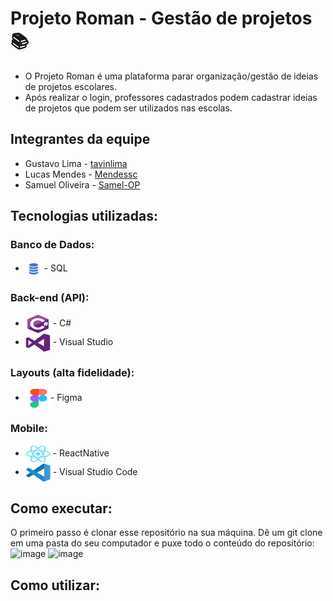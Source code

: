 # Projeto Roman - Gestão de projetos 📚
- O Projeto Roman é uma plataforma parar organização/gestão de ideias de projetos escolares.
- Após realizar o login, professores cadastrados podem cadastrar ideias de projetos que podem ser utilizados nas escolas.

## Integrantes da equipe
- Gustavo Lima - <a href='https://github.com/tavinlima'>tavinlima</a>
- Lucas Mendes - <a href='https://github.com/Mendessc'>Mendessc</a>
- Samuel Oliveira - <a href='https://github.com/Samel-OP'>Samel-OP</a>

## Tecnologias utilizadas:
### Banco de Dados:
- <img align="center" alt="SQL" width="26px" src="https://raw.githubusercontent.com/github/explore/80688e429a7d4ef2fca1e82350fe8e3517d3494d/topics/sql/sql.png" /> - SQL
### Back-end (API): 
- <img align="center" alt="logo-Csharp" height="30" width="40" src="https://raw.githubusercontent.com/devicons/devicon/master/icons/csharp/csharp-original.svg"> - C# 
- <img align="center" alt="logo_visual_studio" height="30" width="40" src="https://raw.githubusercontent.com/devicons/devicon/9f4f5cdb393299a81125eb5127929ea7bfe42889/icons/visualstudio/visualstudio-plain.svg"> - Visual Studio

### Layouts (alta fidelidade): 
- <img align="center" alt="logo_figma" height="30" width="40" src="https://raw.githubusercontent.com/devicons/devicon/9f4f5cdb393299a81125eb5127929ea7bfe42889/icons/figma/figma-original.svg">- Figma

### Mobile: 
- <img align="center" alt="logo-React" height="30" width="40" src="https://raw.githubusercontent.com/devicons/devicon/master/icons/react/react-original.svg"> - ReactNative
- <img align="center" alt="logo_VS_code" height="30" width="40" src="https://raw.githubusercontent.com/devicons/devicon/9f4f5cdb393299a81125eb5127929ea7bfe42889/icons/vscode/vscode-original.svg"> - Visual Studio Code

## Como executar:
O primeiro passo é clonar esse repositório na sua máquina. Dê um git clone em uma pasta do seu computador e puxe todo o conteúdo do repositório:
![image](https://user-images.githubusercontent.com/82414372/143623940-4cab0d19-6b2f-4b9c-ad39-14c0c0c4f6e2.png)
![image](https://user-images.githubusercontent.com/82414372/143623981-a40860e7-9cd2-4432-922e-f78ce833b8d4.png)


## Como utilizar:
